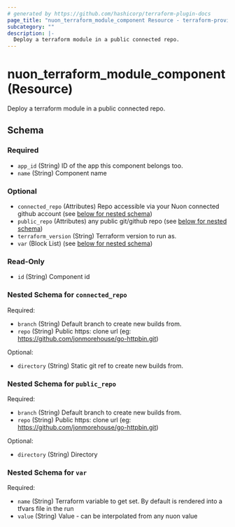 ```yaml
---
# generated by https://github.com/hashicorp/terraform-plugin-docs
page_title: "nuon_terraform_module_component Resource - terraform-provider-nuon"
subcategory: ""
description: |-
  Deploy a terraform module in a public connected repo.
---
```


# nuon_terraform_module_component (Resource)

Deploy a terraform module in a public connected repo.



<!-- schema generated by tfplugindocs -->
## Schema

### Required

- `app_id` (String) ID of the app this component belongs too.
- `name` (String) Component name

### Optional

- `connected_repo` (Attributes) Repo accessible via your Nuon connected github account (see [below for nested schema](#nestedatt--connected_repo))
- `public_repo` (Attributes) any public git/github repo (see [below for nested schema](#nestedatt--public_repo))
- `terraform_version` (String) Terraform version to run as.
- `var` (Block List) (see [below for nested schema](#nestedblock--var))

### Read-Only

- `id` (String) Component id

<a id="nestedatt--connected_repo"></a>
### Nested Schema for `connected_repo`

Required:

- `branch` (String) Default branch to create new builds from.
- `repo` (String) Public https: clone url  (eg: https://github.com/jonmorehouse/go-httpbin.git)

Optional:

- `directory` (String) Static git ref to create new builds from.


<a id="nestedatt--public_repo"></a>
### Nested Schema for `public_repo`

Required:

- `branch` (String) Default branch to create new builds from.
- `repo` (String) Public https: clone url  (eg: https://github.com/jonmorehouse/go-httpbin.git)

Optional:

- `directory` (String) Directory


<a id="nestedblock--var"></a>
### Nested Schema for `var`

Required:

- `name` (String) Terraform variable to get set. By default is rendered into a tfvars file in the run
- `value` (String) Value - can be interpolated from any nuon value
